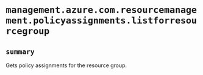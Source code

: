 # `management.azure.com.resourcemanagement.policyassignments.listforresourcegroup`

## `summary`
Gets policy assignments for the resource group.


